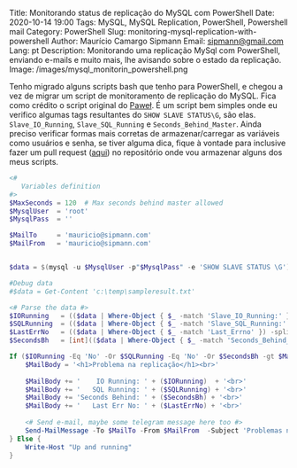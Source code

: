 Title: Monitorando status de replicação do MySQL com PowerShell
Date: 2020-10-14 19:00
Tags: MySQL, MySQL Replication, PowerShell, Powershell mail
Category: PowerShell 
Slug: monitoring-mysql-replication-with-powershell
Author: Maurício Camargo Sipmann
Email: sipmann@gmail.com
Lang: pt
Description: Monitorando uma replicação MySql com PowerShell, enviando e-mails e muito mais, lhe avisando sobre o estado da replicação.
Image: /images/mysql_monitorin_powershell.png

Tenho migrado alguns scripts bash que tenho para PowerShell, e chegou a vez de migrar um script de monitoramento de replicação do MySQL. Fica como crédito o script original do [Paweł](https://handyman.dulare.com/mysql-replication-status-alerts-with-bash-script/). É um script bem simples onde eu verifico algumas tags resultantes do `SHOW SLAVE STATUS\G`, são elas. `Slave_IO_Running`, `Slave_SQL_Running` e `Seconds_Behind_Master`. Ainda preciso verificar formas mais corretas de armazenar/carregar as variáveis como usuários e senha, se tiver alguma dica, fique à vontade para inclusive fazer um pull request ([aqui](https://github.com/sipmann/PowerShellScripts)) no repositório onde vou armazenar alguns dos meus scripts.

```powershell
<#
   Variables definition
#>
$MaxSeconds = 120  # Max seconds behind master allowed
$MysqlUser  = 'root'
$MysqlPass  = ''

$MailTo     = 'mauricio@sipmann.com'
$MailFrom   = 'mauricio@sipmann.com'


$data = $(mysql -u $MysqlUser -p"$MysqlPass" -e 'SHOW SLAVE STATUS \G')

#Debug data
#$data = Get-Content 'c:\temp\sampleresult.txt'

<# Parse the data #>
$IORunning   = (($data | Where-Object { $_ -match 'Slave_IO_Running:' }) -split '\s+')[2]
$SQLRunning  = (($data | Where-Object { $_ -match 'Slave_SQL_Running:' }) -split '\s+')[2]
$LastErrNo   = (($data | Where-Object { $_ -match 'Last_Errno' }) -split '\s+')[2]
$SecondsBh   = [int](($data | Where-Object { $_ -match 'Seconds_Behind_Master' }) -split '\s+')[2]

If ($IORunning -Eq 'No' -Or $SQLRunning -Eq 'No' -Or $SecondsBh -gt $MaxSeconds) {
	$MailBody = '<h1>Problema na replicação</h1><br>'
	
	$MailBody += '    IO Running: ' + ($IORunning)  + '<br>'
	$MailBody += '   SQL Running: ' + ($SQLRunning) + '<br>'
	$MailBody += 'Seconds Behind: ' + ($SecondsBh) + '<br>'
	$MailBody += '   Last Err No: ' + ($LastErrNo) + '<br>'
	
	<# Send e-mail, maybe some telegram message here too #>
	Send-MailMessage -To $MailTo -From $MailFrom  -Subject 'Problemas na replicação' -bodyAsHtml $MailBody -Credential (Get-Credential) -SmtpServer 'smtp.office365.com' -Port 587 -UseSsl
} Else {
    Write-Host "Up and running"
}
```
